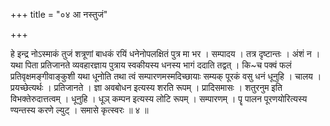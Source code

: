 +++
title = "०४ आ नस्तुजं"

+++

हे इन्द्र नोऽस्माकं तुजं शत्रूणां बाधकं रयिं धनेनोपलक्षितं पुत्र मा भर । सम्पादय । तत्र दृष्टान्तः । अंशं न । यथा पिता प्रतिजानते व्यवहारज्ञाय पुत्राय स्वकीयस्य धनस्य भागं ददाति तद्वत् । कि~च पक्वं फलं प्रतिवृक्षमङ्गीवाङ्कुशी यथा धूनोति तथा त्वं सम्पारणमस्मदिच्छायाः सम्यक् पूरकं वसु धनं धूनुहि । चालय । प्रयच्छेत्यर्थः । प्रतिजानते । ज्ञा अवबोधन इत्यस्य शरति रूपम् । प्रादिसमासः । शतुरनुम इति विभक्तेरुदात्तत्वम् । धूनुहि । धूञ् कम्पन इत्यस्य लोटि रूपम् । सम्पारणम् । पॄ पालन पूरणयोरित्यस्य ण्यन्तस्य करणे ल्युट् । समासे कृत्स्वरः ॥ ४ ॥